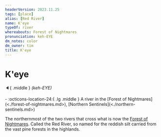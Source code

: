 ```yaml
---
headerVersion: 2023.11.25
tags: [place]
alias: [Red River]
name: K'eye
typeOf: river
whereabouts: Forest of Nightmares
pronunciation: keh-EYE
dm_notes: color
dm_owner: tim
title: K'eye
---
```

# K'eye
:speaker:{ .middle } *(keh-EYE)*  
<div class="grid cards ext-narrow-margin ext-one-column" markdown>
-    :octicons-location-24:{ .lg .middle } A river in the [Forest of Nightmares](<./forest-of-nightmares.md>), [Northern Sentinels](<./northern-sentinels.md>)  
</div>


The northernmost of the two rivers that cross what is now the [Forest of Nightmares](<./forest-of-nightmares.md>). Called the Red River, so named for the reddish silt carried from the vast pine forests in the highlands.

